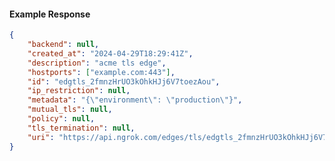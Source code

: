 <!-- Code generated for API Clients. DO NOT EDIT. -->

#### Example Response

```json
{
	"backend": null,
	"created_at": "2024-04-29T18:29:41Z",
	"description": "acme tls edge",
	"hostports": ["example.com:443"],
	"id": "edgtls_2fmnzHrUO3kOhkHJj6V7toezAou",
	"ip_restriction": null,
	"metadata": "{\"environment\": \"production\"}",
	"mutual_tls": null,
	"policy": null,
	"tls_termination": null,
	"uri": "https://api.ngrok.com/edges/tls/edgtls_2fmnzHrUO3kOhkHJj6V7toezAou"
}
```
